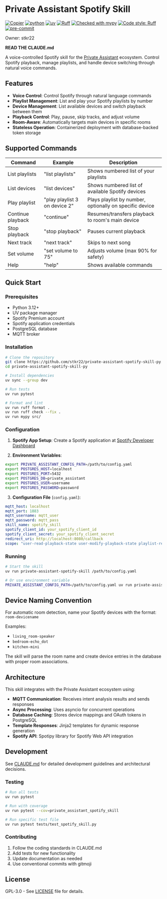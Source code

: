 # Private Assistant Spotify Skill

[![Copier](https://img.shields.io/endpoint?url=https://raw.githubusercontent.com/copier-org/copier/master/img/badge/badge-grayscale-inverted-border-orange.json)](https://github.com/copier-org/copier)
[![python](https://img.shields.io/badge/Python-3.12-3776AB.svg?style=flat&logo=python&logoColor=white)](https://www.python.org)
[![uv](https://img.shields.io/endpoint?url=https://raw.githubusercontent.com/astral-sh/uv/main/assets/badge/v0.json)](https://github.com/astral-sh/uv)
[![Ruff](https://img.shields.io/endpoint?url=https://raw.githubusercontent.com/charliermarsh/ruff/main/assets/badge/v0.json)](https://github.com/charliermarsh/ruff)
[![Checked with mypy](https://img.shields.io/static/v1?label=mypy&message=checked&color=blue)](https://mypy-lang.org/)
[![Code style: Ruff](https://img.shields.io/endpoint?url=https://raw.githubusercontent.com/astral-sh/ruff/main/assets/badge/format.json)](https://github.com/astral-sh/ruff)
[![pre-commit](https://img.shields.io/badge/pre--commit-enabled-brightgreen?logo=pre-commit&logoColor=white)](https://github.com/pre-commit/pre-commit)

Owner: stkr22

**READ THE CLAUDE.md**

A voice-controlled Spotify skill for the [Private Assistant](https://github.com/stkr22/private-assistant-commons-py) ecosystem. Control Spotify playback, manage playlists, and handle device switching through natural voice commands.

## Features

- **Voice Control**: Control Spotify through natural language commands
- **Playlist Management**: List and play your Spotify playlists by number
- **Device Management**: List available devices and switch playback between them
- **Playback Control**: Play, pause, skip tracks, and adjust volume
- **Room-Aware**: Automatically targets main devices in specific rooms
- **Stateless Operation**: Containerized deployment with database-backed token storage

## Supported Commands

| Command | Example | Description |
|---------|---------|-------------|
| List playlists | "list playlists" | Shows numbered list of your playlists |
| List devices | "list devices" | Shows numbered list of available Spotify devices |
| Play playlist | "play playlist 3 on device 2" | Plays playlist by number, optionally on specific device |
| Continue playback | "continue" | Resumes/transfers playback to room's main device |
| Stop playback | "stop playback" | Pauses current playback |
| Next track | "next track" | Skips to next song |
| Set volume | "set volume to 75" | Adjusts volume (max 90% for safety) |
| Help | "help" | Shows available commands |

## Quick Start

### Prerequisites

- Python 3.12+
- UV package manager
- Spotify Premium account
- Spotify application credentials
- PostgreSQL database
- MQTT broker

### Installation

```bash
# Clone the repository
git clone https://github.com/stkr22/private-assistant-spotify-skill-py.git
cd private-assistant-spotify-skill-py

# Install dependencies
uv sync --group dev

# Run tests
uv run pytest

# Format and lint
uv run ruff format .
uv run ruff check --fix .
uv run mypy src/
```

### Configuration

1. **Spotify App Setup**: Create a Spotify application at [Spotify Developer Dashboard](https://developer.spotify.com/dashboard)

2. **Environment Variables**:
```bash
export PRIVATE_ASSISTANT_CONFIG_PATH=/path/to/config.yaml
export POSTGRES_HOST=localhost
export POSTGRES_PORT=5432
export POSTGRES_DB=private_assistant
export POSTGRES_USER=username
export POSTGRES_PASSWORD=password
```

3. **Configuration File** (`config.yaml`):
```yaml
mqtt_host: localhost
mqtt_port: 1883
mqtt_username: mqtt_user
mqtt_password: mqtt_pass
skill_name: spotify_skill
spotify_client_id: your_spotify_client_id
spotify_client_secret: your_spotify_client_secret
redirect_uri: http://localhost:8080/callback
scope: "user-read-playback-state user-modify-playback-state playlist-read-private"
```

### Running

```bash
# Start the skill
uv run private-assistant-spotify-skill /path/to/config.yaml

# Or use environment variable
PRIVATE_ASSISTANT_CONFIG_PATH=/path/to/config.yaml uv run private-assistant-spotify-skill
```

## Device Naming Convention

For automatic room detection, name your Spotify devices with the format: `room-devicename`

Examples:
- `living_room-speaker`
- `bedroom-echo_dot`
- `kitchen-mini`

The skill will parse the room name and create device entries in the database with proper room associations.

## Architecture

This skill integrates with the Private Assistant ecosystem using:

- **MQTT Communication**: Receives intent analysis results and sends responses
- **Async Processing**: Uses asyncio for concurrent operations
- **Database Caching**: Stores device mappings and OAuth tokens in PostgreSQL
- **Template Responses**: Jinja2 templates for dynamic response generation
- **Spotify API**: Spotipy library for Spotify Web API integration

## Development

See [CLAUDE.md](./CLAUDE.md) for detailed development guidelines and architectural decisions.

### Testing

```bash
# Run all tests
uv run pytest

# Run with coverage
uv run pytest --cov=private_assistant_spotify_skill

# Run specific test file
uv run pytest tests/test_spotify_skill.py
```

### Contributing

1. Follow the coding standards in CLAUDE.md
2. Add tests for new functionality
3. Update documentation as needed
4. Use conventional commits with gitmoji

## License

GPL-3.0 - See [LICENSE](LICENSE) file for details.
